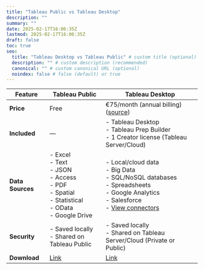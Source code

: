 ```yaml
---
title: "Tableau Public vs Tableau Desktop"
description: ""
summary: ""
date: 2025-02-17T16:06:35Z
lastmod: 2025-02-17T16:06:35Z
draft: false
toc: true
seo:
  title: "Tableau Desktop vs Tableau Public" # custom title (optional)
  description: "" # custom description (recommended)
  canonical: "" # custom canonical URL (optional)
  noindex: false # false (default) or true
---
```


| Feature       | Tableau Public                                  | Tableau Desktop                                  |
|---------------|-------------------------------------------------|-------------------------------------------------|
| **Price**     | Free                                           | €75/month (annual billing) ([source](https://www.tableau.com/pricing)) |
| **Included**  | —                                               | - Tableau Desktop<br>- Tableau Prep Builder<br>- 1 Creator license (Tableau Server/Cloud) |
| **Data Sources** | - Excel<br>- Text<br>- JSON<br>- Access<br>- PDF<br>- Spatial<br>- Statistical<br>- OData<br>- Google Drive | - Local/cloud data<br>- Big Data<br>- SQL/NoSQL databases<br>- Spreadsheets<br>- Google Analytics<br>- Salesforce<br>- [View connectors](https://help.tableau.com/current/pro/desktop/en-us/exampleconnections_overview.htm) |
| **Security**  | - Saved locally<br>- Shared on Tableau Public | - Saved locally<br>- Shared on Tableau Server/Cloud (Private or Public) |
| **Download**  | [Link](https://public.tableau.com)              | [Link](https://www.tableau.com/products/desktop) |

